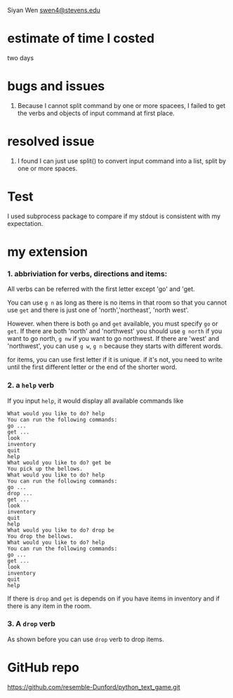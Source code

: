 Siyan Wen swen4@stevens.edu
# estimate of time I costed
two days
# bugs and issues
1. Because I cannot split command by one or more spacees, I failed to get the verbs and objects of input command at first place.


# resolved issue
1. I found I can just use split() to convert input command into a list, split by one or more spaces.

# Test
I used subprocess package to compare if my stdout is consistent with my expectation.

# my extension

### 1. abbriviation for verbs, directions and items:

All verbs can be referred with the first letter except 'go' and 'get.

You can use ```g n``` as long as there is no items in that room so that you cannot use ```get``` and there is just one of 'north','northeast', 'north west'.

However. when there is both  ```go``` and ```get``` available, you must specify ```go``` or ```get```. 
If there are both 'north' and 'northwest' you should use ```g north``` if you want to go north, ```g nw``` if you want to go northwest. If there are 'west' and 'northwest', you can use ```g w```, ```g n``` because they starts with different words.
 
for items, you can use first letter if it is unique. if it's not, you need to write until the first different letter or the end of the shorter word.

### 2. a ```help``` verb

If you input ```help```, it would display all available commands like
```angular2html
What would you like to do? help
You can run the following commands:
go ...
get ...
look
inventory
quit
help
What would you like to do? get be
You pick up the bellows.
What would you like to do? help
You can run the following commands:
go ...
drop ...
get ...
look
inventory
quit
help
What would you like to do? drop be
You drop the bellows.
What would you like to do? help
You can run the following commands:
go ...
get ...
look
inventory
quit
help
```
If there is ```drop``` and ```get``` is depends on if you have items in inventory and if there is any item in the room.

### 3. A ```drop``` verb

As shown before you can use ```drop``` verb to drop items.

# GitHub repo
https://github.com/resemble-Dunford/python_text_game.git